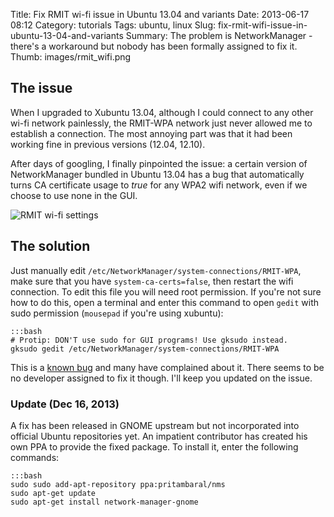 Title: Fix RMIT wi-fi issue in Ubuntu 13.04 and variants
Date: 2013-06-17 08:12
Category: tutorials
Tags: ubuntu, linux
Slug: fix-rmit-wifi-issue-in-ubuntu-13-04-and-variants
Summary: The problem is NetworkManager - there's a workaround but nobody has been formally assigned to fix it.
Thumb: images/rmit_wifi.png

## The issue

When I upgraded to Xubuntu 13.04, although I could connect to any other wi-fi network painlessly,
the RMIT-WPA network just never allowed me to establish a connection. The most annoying part was
that it had been working fine in previous versions (12.04, 12.10).

After days of googling, I finally pinpointed the issue: a certain version of NetworkManager
bundled in Ubuntu 13.04 has a bug that automatically turns CA certificate usage to *true* for any
WPA2 wifi network, even if we choose to use none in the GUI.

![RMIT wi-fi settings](/images/rmit_wifi.png)

## The solution

Just manually edit `/etc/NetworkManager/system-connections/RMIT-WPA`, make sure that you have
`system-ca-certs=false`, then restart the wifi connection. To edit this file you will need root
permission. If you're not sure how to do this, open a terminal and enter this command to open
`gedit` with sudo permission (`mousepad` if you're using xubuntu):

    :::bash
    # Protip: DON'T use sudo for GUI programs! Use gksudo instead.
    gksudo gedit /etc/NetworkManager/system-connections/RMIT-WPA

This is a [known bug](https://bugs.launchpad.net/ubuntu/+source/network-manager/+bug/1104476) and
many have complained about it. There seems to be no developer assigned to fix it though. I'll keep
you updated on the issue.

### Update (Dec 16, 2013)

A fix has been released in GNOME upstream but not incorporated into official Ubuntu repositories
yet. An impatient contributor has created his own PPA to provide the fixed package. To install it,
enter the following commands:

    :::bash
    sudo sudo add-apt-repository ppa:pritambaral/nms
    sudo apt-get update
    sudo apt-get install network-manager-gnome
